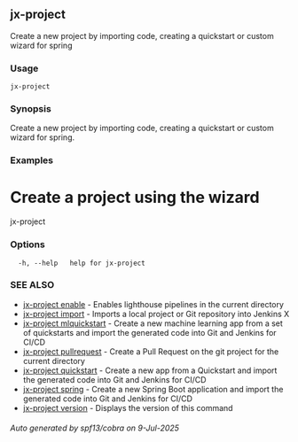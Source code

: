 ## jx-project

Create a new project by importing code, creating a quickstart or custom wizard for spring

### Usage

```
jx-project
```

### Synopsis

Create a new project by importing code, creating a quickstart or custom wizard for spring.

### Examples

  # Create a project using the wizard
  jx-project

### Options

```
  -h, --help   help for jx-project
```

### SEE ALSO

* [jx-project enable](jx-project_enable.md)	 - Enables lighthouse pipelines in the current directory
* [jx-project import](jx-project_import.md)	 - Imports a local project or Git repository into Jenkins X
* [jx-project mlquickstart](jx-project_mlquickstart.md)	 - Create a new machine learning app from a set of quickstarts and import the generated code into Git and Jenkins for CI/CD
* [jx-project pullrequest](jx-project_pullrequest.md)	 - Create a Pull Request on the git project for the current directory
* [jx-project quickstart](jx-project_quickstart.md)	 - Create a new app from a Quickstart and import the generated code into Git and Jenkins for CI/CD
* [jx-project spring](jx-project_spring.md)	 - Create a new Spring Boot application and import the generated code into Git and Jenkins for CI/CD
* [jx-project version](jx-project_version.md)	 - Displays the version of this command

###### Auto generated by spf13/cobra on 9-Jul-2025
